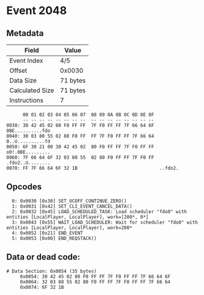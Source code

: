 # Event 2048

## Metadata

| Field           | Value    |
|-----------------|----------|
| Event Index     | 4/5      |
| Offset          | 0x0030   |
| Data Size       | 71 bytes |
| Calculated Size | 71 bytes |
| Instructions    | 7        |

```
      00 01 02 03 04 05 06 07  08 09 0A 0B 0C 0D 0E 0F
      -- -- -- -- -- -- -- --  -- -- -- -- -- -- -- --
0030: 30 42 45 02 80 F0 FF FF  7F F0 FF FF 7F 66 64 6F  0BE..........fdo
0040: 30 03 80 55 02 80 F0 FF  FF 7F F0 FF FF 7F 66 64  0..U..........fd
0050: 6F 30 21 00 30 42 45 02  80 F0 FF FF 7F F0 FF FF  o0!.0BE.........
0060: 7F 66 64 6F 32 03 80 55  02 80 F0 FF FF 7F F0 FF  .fdo2..U........
0070: FF 7F 66 64 6F 32 1B                              ..fdo2.         
```

## Opcodes

```
  0: 0x0030 [0x30] SET_UCOFF_CONTINUE_ZERO()
  1: 0x0031 [0x42] SET_CLI_EVENT_CANCEL_DATA()
  2: 0x0032 [0x45] LOAD_SCHEDULED_TASK: Load scheduler "fdo0" with entities [LocalPlayer, LocalPlayer], work=[200*, 0*]
  3: 0x0043 [0x55] WAIT_LOAD_SCHEDULER: Wait for scheduler "fdo0" with entities [LocalPlayer, LocalPlayer], work=200*
  4: 0x0052 [0x21] END_EVENT
  5: 0x0053 [0x00] END_REQSTACK()
```

## Data or dead code:

```
# Data Section: 0x0054 (35 bytes)
     0x0054: 30 42 45 02 80 F0 FF FF 7F F0 FF FF 7F 66 64 6F
     0x0064: 32 03 80 55 02 80 F0 FF FF 7F F0 FF FF 7F 66 64
     0x0074: 6F 32 1B
```
